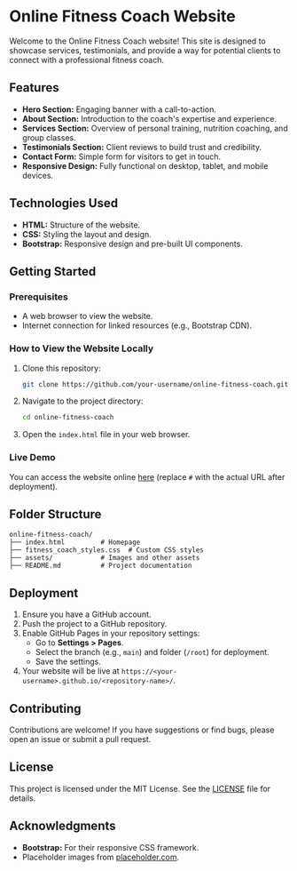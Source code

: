 # Online Fitness Coach Website

Welcome to the Online Fitness Coach website! This site is designed to showcase services, testimonials, and provide a way for potential clients to connect with a professional fitness coach.

## Features

- **Hero Section:** Engaging banner with a call-to-action.
- **About Section:** Introduction to the coach's expertise and experience.
- **Services Section:** Overview of personal training, nutrition coaching, and group classes.
- **Testimonials Section:** Client reviews to build trust and credibility.
- **Contact Form:** Simple form for visitors to get in touch.
- **Responsive Design:** Fully functional on desktop, tablet, and mobile devices.

## Technologies Used

- **HTML:** Structure of the website.
- **CSS:** Styling the layout and design.
- **Bootstrap:** Responsive design and pre-built UI components.

## Getting Started

### Prerequisites

- A web browser to view the website.
- Internet connection for linked resources (e.g., Bootstrap CDN).

### How to View the Website Locally

1. Clone this repository:
   ```bash
   git clone https://github.com/your-username/online-fitness-coach.git
   ```
2. Navigate to the project directory:
   ```bash
   cd online-fitness-coach
   ```
3. Open the `index.html` file in your web browser.

### Live Demo

You can access the website online [here](#) (replace `#` with the actual URL after deployment).

## Folder Structure

```
online-fitness-coach/
├── index.html         # Homepage
├── fitness_coach_styles.css  # Custom CSS styles
├── assets/            # Images and other assets
├── README.md          # Project documentation
```

## Deployment

1. Ensure you have a GitHub account.
2. Push the project to a GitHub repository.
3. Enable GitHub Pages in your repository settings:
   - Go to **Settings > Pages**.
   - Select the branch (e.g., `main`) and folder (`/root`) for deployment.
   - Save the settings.
4. Your website will be live at `https://<your-username>.github.io/<repository-name>/`.

## Contributing

Contributions are welcome! If you have suggestions or find bugs, please open an issue or submit a pull request.

## License

This project is licensed under the MIT License. See the [LICENSE](LICENSE) file for details.

## Acknowledgments

- **Bootstrap:** For their responsive CSS framework.
- Placeholder images from [placeholder.com](https://via.placeholder.com).

